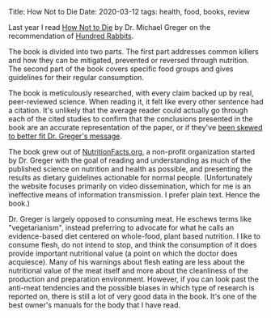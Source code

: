 Title: How Not to Die
Date: 2020-03-12
tags: health, food, books, review

Last year I read [How Not to Die](https://www.amazon.com/How-Not-Die-Discover-Scientifically/dp/1250066115/) by Dr. Michael Greger on the recommendation of [Hundred Rabbits](https://100r.co/site/cooking.html).

The book is divided into two parts. The first part addresses common killers and how they can be mitigated, prevented or reversed through nutrition. The second part of the book covers specific food groups and gives guidelines for their regular consumption.

The book is meticulously researched, with every claim backed up by real, peer-reviewed science. When reading it, it felt like every other sentence had a citation. It's unlikely that the average reader could actually go through each of the cited studies to confirm that the conclusions presented in the book are an accurate representation of the paper, or if they've [been skewed to better fit Dr. Greger's message](https://www.healthline.com/nutrition/how-not-to-die-review).

The book grew out of [NutritionFacts.org](https://nutritionfacts.org/), a non-profit organization started by Dr. Greger with the goal of reading and understanding as much of the published science on nutrition and health as possible, and presenting the results as dietary guidelines actionable for normal people. (Unfortunately the website focuses primarily on video dissemination, which for me is an ineffective means of information transmission. I prefer plain text. Hence the book.)

Dr. Greger is largely opposed to consuming meat. He eschews terms like "vegetarianism", instead preferring to advocate for what he calls an evidence-based diet centered on whole-food, plant based nutrition. I like to consume flesh, do not intend to stop, and think the consumption of it does provide important nutritional value (a point on which the doctor does acquiesce). Many of his warnings about flesh eating are less about the nutritional value of the meat itself and more about the cleanliness of the production and preparation environment. However, if you can look past the anti-meat tendencies and the possible biases in which type of research is reported on, there is still a lot of very good data in the book. It's one of the best owner's manuals for the body that I have read.
